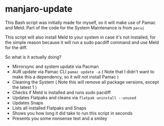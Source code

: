 # manjaro-update

This Bash script was initially made for myself, so it will make use of Pamac and Meld. Part of the code for the System Maintenance is from ```pacui```

This script will also install Meld to your system in case it's not installed, for the simple reason because it will run a sudo pacdiff command and use Meld for the diff. 

So what is it actually doing?

  - Mirrorsync and system update via Pacman
  - AUR update via Pamac CLI ```pamac update -a``` ( Note that I didn't want to make this a dependency, so it will not install Pamac )
  - Cleaning the System ( Note this will remove all package versions, except the latest 1 )
  - Checks if Meld is installed and runs sudo pacdiff
  - Updates Flatpaks and cleans via ```flatpak uninstall --unused```
  - Updates Snaps
  - Lists all installed Flatpaks and Snaps
  - Shows you how long it did take to run this script in seconds
  - Presents you some nonsense text and a smiley 

